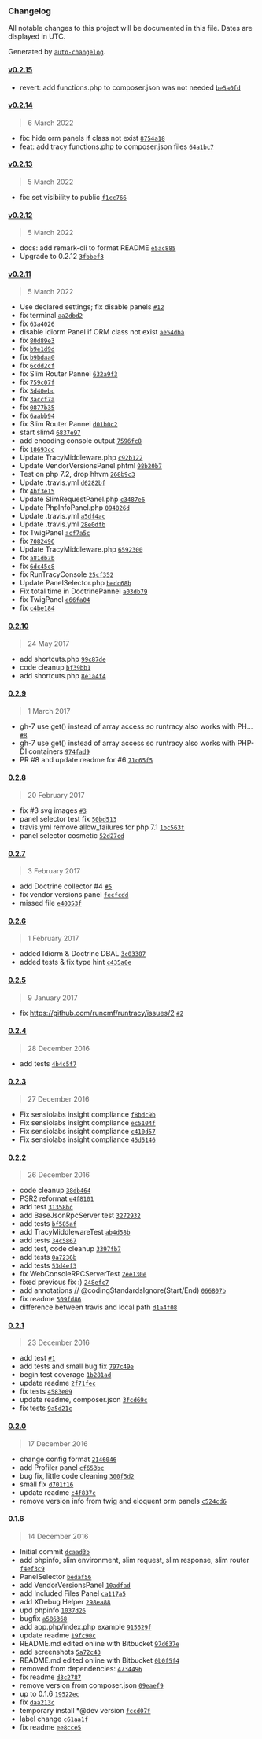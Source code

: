 ### Changelog

All notable changes to this project will be documented in this file. Dates are displayed in UTC.

Generated by [`auto-changelog`](https://github.com/CookPete/auto-changelog).

#### [v0.2.15](https://github.com/darkalchemy/runtracy/compare/v0.2.14...v0.2.15)

- revert: add functions.php to composer.json was not needed [`be5a0fd`](https://github.com/darkalchemy/runtracy/commit/be5a0fd5d775716517684950e18f2f3395a90bc0)

#### [v0.2.14](https://github.com/darkalchemy/runtracy/compare/v0.2.13...v0.2.14)

> 6 March 2022

- fix: hide orm panels if class not exist [`8754a18`](https://github.com/darkalchemy/runtracy/commit/8754a18136b5da76ccace04407d41c91d4dab715)
- feat: add tracy functions.php to composer.json files [`64a1bc7`](https://github.com/darkalchemy/runtracy/commit/64a1bc7eaf8dcf3ed18c2a7b3bbc66d04047ca53)

#### [v0.2.13](https://github.com/darkalchemy/runtracy/compare/v0.2.12...v0.2.13)

> 5 March 2022

- fix: set visibility to public [`f1cc766`](https://github.com/darkalchemy/runtracy/commit/f1cc766538df3ba08c685544a40bc4014d842738)

#### [v0.2.12](https://github.com/darkalchemy/runtracy/compare/v0.2.11...v0.2.12)

> 5 March 2022

- docs: add remark-cli to format README [`e5ac885`](https://github.com/darkalchemy/runtracy/commit/e5ac885be91da241c2d0d20937a15a8b89f918df)
- Upgrade to 0.2.12 [`3fbbef3`](https://github.com/darkalchemy/runtracy/commit/3fbbef321e2a8304ca98bd66edeeaad350541f98)

#### [v0.2.11](https://github.com/darkalchemy/runtracy/compare/0.2.10...v0.2.11)

> 5 March 2022

- Use declared settings; fix disable panels [`#12`](https://github.com/runcmf/runtracy/issues/12)
- fix terminal [`aa2dbd2`](https://github.com/darkalchemy/runtracy/commit/aa2dbd2b9c49dc045de0c730f3764ec612a2b70a)
- fix [`63a4026`](https://github.com/darkalchemy/runtracy/commit/63a40262fbc9bec0197a17277bc221bcc4a0a135)
- disable idiorm Panel if ORM class not exist [`ae54dba`](https://github.com/darkalchemy/runtracy/commit/ae54dba9472f0fb0b8b81ed2e8c0fc27141ef193)
- fix [`80d89e3`](https://github.com/darkalchemy/runtracy/commit/80d89e3095e005aac3fa82932d5e7620dd4282ba)
- fix [`b9e1d9d`](https://github.com/darkalchemy/runtracy/commit/b9e1d9d5964ad9259a8bd8c36ccdcb1f4dd5b0f3)
- fix [`b9bdaa0`](https://github.com/darkalchemy/runtracy/commit/b9bdaa088d28a28a24cbb7e66a62adbb9dbeff1c)
- fix [`6cdd2cf`](https://github.com/darkalchemy/runtracy/commit/6cdd2cfe0039cd296fbddea23cc0793c79a11287)
- fix Slim Router Pannel [`632a9f3`](https://github.com/darkalchemy/runtracy/commit/632a9f3c402528c431db7574957469634fb87025)
- fix [`759c07f`](https://github.com/darkalchemy/runtracy/commit/759c07fd206592ecfcb329aef517ea014053d230)
- fix [`3d40ebc`](https://github.com/darkalchemy/runtracy/commit/3d40ebcc6ce735a5fdb18f0a1232f50db2456ae5)
- fix [`3accf7a`](https://github.com/darkalchemy/runtracy/commit/3accf7ac9f069fa33ab63c2ae50a24b44736ee9d)
- fix [`0877b35`](https://github.com/darkalchemy/runtracy/commit/0877b358032357a93c842a8995237004915dc304)
- fix [`6aabb94`](https://github.com/darkalchemy/runtracy/commit/6aabb947b81f5a621fca78ffb09e3cf567da7979)
- fix Slim Router Pannel [`d01b0c2`](https://github.com/darkalchemy/runtracy/commit/d01b0c2924efdd53f8d4a8fc5d859be8c331cde7)
- start slim4 [`6837e97`](https://github.com/darkalchemy/runtracy/commit/6837e9783396d44fadbab3dda1df05b005b7632f)
- add encoding console output [`7596fc8`](https://github.com/darkalchemy/runtracy/commit/7596fc86f2190b8c8f8ab0ad2aab4481403cd07d)
- fix [`18693cc`](https://github.com/darkalchemy/runtracy/commit/18693cc3842939f66f7dc84acff17e88e57b2859)
- Update TracyMiddleware.php [`c92b122`](https://github.com/darkalchemy/runtracy/commit/c92b1225102dd296d3c8db016dbeb3859a755369)
- Update VendorVersionsPanel.phtml [`98b20b7`](https://github.com/darkalchemy/runtracy/commit/98b20b7a6647caf540ab136a3fa0eac45dc1288a)
- Test on php 7.2, drop hhvm [`268b9c3`](https://github.com/darkalchemy/runtracy/commit/268b9c3d984882c7ae2f00110a6a59170886b0cf)
- Update .travis.yml [`d6282bf`](https://github.com/darkalchemy/runtracy/commit/d6282bf009df81ded8767104fd4295cf5eb1c66d)
- fix [`4bf3e15`](https://github.com/darkalchemy/runtracy/commit/4bf3e15202739b101bf38e922765276a219f0edf)
- Update SlimRequestPanel.php [`c3487e6`](https://github.com/darkalchemy/runtracy/commit/c3487e6c0c976e2bd3c44f66362d20dd22cbde6d)
- Update PhpInfoPanel.php [`094826d`](https://github.com/darkalchemy/runtracy/commit/094826dcdec6fd7bf320456299e0699926bae1d4)
- Update .travis.yml [`a5df4ac`](https://github.com/darkalchemy/runtracy/commit/a5df4acbfca8ba29f11151bd784dbaed2c344e47)
- Update .travis.yml [`28e0dfb`](https://github.com/darkalchemy/runtracy/commit/28e0dfb2173da02b2aee50447df84408fef96399)
- fix TwigPanel [`acf7a5c`](https://github.com/darkalchemy/runtracy/commit/acf7a5c2313f0219f9e334a96b0a3864375ce776)
- fix [`7082496`](https://github.com/darkalchemy/runtracy/commit/7082496467e7029e5f1af35c7691850ee9c83e76)
- Update TracyMiddleware.php [`6592300`](https://github.com/darkalchemy/runtracy/commit/65923006cb9704d1221b932c28c928884a88ef0c)
- fix [`a81db7b`](https://github.com/darkalchemy/runtracy/commit/a81db7b3edbf8c9009e5db84f978d81b30b3dce8)
- fix [`6dc45c8`](https://github.com/darkalchemy/runtracy/commit/6dc45c82c10605779812e87d0e61ea465512d684)
- fix RunTracyConsole [`25cf352`](https://github.com/darkalchemy/runtracy/commit/25cf352cb4875865ce684956cae932a3e28b4ca5)
- Update PanelSelector.php [`bedc68b`](https://github.com/darkalchemy/runtracy/commit/bedc68b3536ee33ee6306b3e0407dd90c4396f21)
- Fix total time in DoctrinePannel [`a03db79`](https://github.com/darkalchemy/runtracy/commit/a03db79f5cc25872183ae7818fb5242b3b6e98ab)
- fix TwigPanel [`e66fa04`](https://github.com/darkalchemy/runtracy/commit/e66fa043cdaf2bc5b282365f8d48efee85802f8c)
- fix [`c4be184`](https://github.com/darkalchemy/runtracy/commit/c4be18440f8cf65341548fe014d825d1ab2a633d)

#### [0.2.10](https://github.com/darkalchemy/runtracy/compare/0.2.9...0.2.10)

> 24 May 2017

- add shortcuts.php [`99c87de`](https://github.com/darkalchemy/runtracy/commit/99c87de1f0de9bab6ae60efcb37d885ce02e2c29)
- code cleanup [`bf39bb1`](https://github.com/darkalchemy/runtracy/commit/bf39bb1f9dcadfaa4c29873326ede6a3bfe71a99)
- add shortcuts.php [`8e1a4f4`](https://github.com/darkalchemy/runtracy/commit/8e1a4f48c1eae5b011a80a7a6348c35bfed09c0b)

#### [0.2.9](https://github.com/darkalchemy/runtracy/compare/0.2.8...0.2.9)

> 1 March 2017

- gh-7 use get() instead of array access so runtracy also works with PH… [`#8`](https://github.com/darkalchemy/runtracy/pull/8)
- gh-7 use get() instead of array access so runtracy also works with PHP-DI containers [`974fad9`](https://github.com/darkalchemy/runtracy/commit/974fad9ca31db02e2e45cf3f61ccbd95555b9a6b)
- PR #8 and update readme for #6 [`71c65f5`](https://github.com/darkalchemy/runtracy/commit/71c65f5792d76a8cd505b322fc6af1eb170639a8)

#### [0.2.8](https://github.com/darkalchemy/runtracy/compare/0.2.7...0.2.8)

> 20 February 2017

- fix #3 svg images [`#3`](https://github.com/darkalchemy/runtracy/issues/3)
- panel selector test fix [`50bd513`](https://github.com/darkalchemy/runtracy/commit/50bd5130528bb48357c3685f95f9e4acaa8a42dc)
- travis.yml remove allow_failures for php 7.1 [`1bc563f`](https://github.com/darkalchemy/runtracy/commit/1bc563f42093f4cfb1480ba29d55b7b01ba0c5df)
- panel selector cosmetic [`52d27cd`](https://github.com/darkalchemy/runtracy/commit/52d27cde70977ad5f2544e2076d8eebab371308b)

#### [0.2.7](https://github.com/darkalchemy/runtracy/compare/0.2.6...0.2.7)

> 3 February 2017

- add Doctrine collector #4 [`#5`](https://github.com/darkalchemy/runtracy/issues/5)
- fix vendor versions panel [`fecfcdd`](https://github.com/darkalchemy/runtracy/commit/fecfcddf33ef9ee577f2490cc723de807db9734c)
- missed file [`e40353f`](https://github.com/darkalchemy/runtracy/commit/e40353fa676fca041c5fd33b55bc2a1050c0c9d8)

#### [0.2.6](https://github.com/darkalchemy/runtracy/compare/0.2.5...0.2.6)

> 1 February 2017

- added Idiorm & Doctrine DBAL [`3c03387`](https://github.com/darkalchemy/runtracy/commit/3c033870f2659db9ac9831d939798495b6963696)
- added tests & fix type hint [`c435a0e`](https://github.com/darkalchemy/runtracy/commit/c435a0eda80ba65201d6dbf9e2bd81f001053e45)

#### [0.2.5](https://github.com/darkalchemy/runtracy/compare/0.2.4...0.2.5)

> 9 January 2017

- fix https://github.com/runcmf/runtracy/issues/2 [`#2`](https://github.com/runcmf/runtracy/issues/2)

#### [0.2.4](https://github.com/darkalchemy/runtracy/compare/0.2.3...0.2.4)

> 28 December 2016

- add tests [`4b4c5f7`](https://github.com/darkalchemy/runtracy/commit/4b4c5f78dcbe990b997e6e351b451b057f199e48)

#### [0.2.3](https://github.com/darkalchemy/runtracy/compare/0.2.2...0.2.3)

> 27 December 2016

- Fix sensiolabs insight compliance [`f8bdc9b`](https://github.com/darkalchemy/runtracy/commit/f8bdc9be4f0d8a063a9c206d56cb800752053990)
- Fix sensiolabs insight compliance [`ec5104f`](https://github.com/darkalchemy/runtracy/commit/ec5104fe706e64f51172d110b24f03180834c630)
- Fix sensiolabs insight compliance [`c410d57`](https://github.com/darkalchemy/runtracy/commit/c410d5719de5c02f69fca801d863b4bd9a823c5c)
- Fix sensiolabs insight compliance [`45d5146`](https://github.com/darkalchemy/runtracy/commit/45d51462306abdb6d7d7bb6c62e9a5f04586ca2a)

#### [0.2.2](https://github.com/darkalchemy/runtracy/compare/0.2.1...0.2.2)

> 26 December 2016

- code cleanup [`38db464`](https://github.com/darkalchemy/runtracy/commit/38db4647b20127c929e0c99a1ec16d258603c6b1)
- PSR2 reformat [`e4f8101`](https://github.com/darkalchemy/runtracy/commit/e4f810108503381187366a354a3824479f93ff5d)
- add test [`31358bc`](https://github.com/darkalchemy/runtracy/commit/31358bca7ce91607dce33955b3bdcc6bcbde641a)
- add BaseJsonRpcServer test [`3272932`](https://github.com/darkalchemy/runtracy/commit/3272932d094fab56a9834657099b70cbe7703905)
- add tests [`bf585af`](https://github.com/darkalchemy/runtracy/commit/bf585afb0bdb3694b5b37e40512d4de7e54167cf)
- add TracyMiddlewareTest [`ab4d58b`](https://github.com/darkalchemy/runtracy/commit/ab4d58b6b21cde322fde549114a6a94a28e064e1)
- add tests [`34c5867`](https://github.com/darkalchemy/runtracy/commit/34c5867b93e51d35537e877a421e87ac10ae58a5)
- add test, code cleanup [`3397fb7`](https://github.com/darkalchemy/runtracy/commit/3397fb733bec29139ab1537d74483209e4faa20d)
- add tests [`0a7236b`](https://github.com/darkalchemy/runtracy/commit/0a7236b7a04b27bc26e9eb34a176bbd6e93bc0e4)
- add tests [`53d4ef3`](https://github.com/darkalchemy/runtracy/commit/53d4ef393e9aa1b9118caf19c0c26d6ad7635c76)
- fix WebConsoleRPCServerTest [`2ee130e`](https://github.com/darkalchemy/runtracy/commit/2ee130e3d26ef13eac1fd28a73cf78c41677eab3)
- fixed previous fix :) [`248efc7`](https://github.com/darkalchemy/runtracy/commit/248efc7e1e5bbe9964ae4742c2c6c8d79d1338ba)
- add annotations // @codingStandardsIgnore(Start/End) [`066807b`](https://github.com/darkalchemy/runtracy/commit/066807b67923173ccf5586823c6f3b3c55ae5a42)
- fix readme [`509fd86`](https://github.com/darkalchemy/runtracy/commit/509fd866399a0b6e10efeb8f93153c4c1236cda0)
- difference between travis and local path [`d1a4f08`](https://github.com/darkalchemy/runtracy/commit/d1a4f08cbf04e7d6a7dab180e3cfefce9d1a112b)

#### [0.2.1](https://github.com/darkalchemy/runtracy/compare/0.2.0...0.2.1)

> 23 December 2016

- add test [`#1`](https://github.com/darkalchemy/runtracy/pull/1)
- add tests and small bug fix [`797c49e`](https://github.com/darkalchemy/runtracy/commit/797c49e76ca8398781dc9ea4b755569846693322)
- begin test coverage [`1b281ad`](https://github.com/darkalchemy/runtracy/commit/1b281adea59c40d07966e2f968ddd78e6315eaae)
- update readme [`2f71fec`](https://github.com/darkalchemy/runtracy/commit/2f71fecec89c408af2969f2577510bb7fb4acf28)
- fix tests [`4583e09`](https://github.com/darkalchemy/runtracy/commit/4583e09d28979bfbea916511047305a93188a9a3)
- update readme, composer.json [`3fcd69c`](https://github.com/darkalchemy/runtracy/commit/3fcd69c221255f19b7e4bffca8e9e663cb31a190)
- fix tests [`9a5d21c`](https://github.com/darkalchemy/runtracy/commit/9a5d21cd25ce56d59d29545cf05fd505713a05ad)

#### [0.2.0](https://github.com/darkalchemy/runtracy/compare/0.1.6...0.2.0)

> 17 December 2016

- change config format [`2146046`](https://github.com/darkalchemy/runtracy/commit/214604652450fa89ccd3387a878d80ff8dad394b)
- add Profiler panel [`cf653bc`](https://github.com/darkalchemy/runtracy/commit/cf653bc509c9198bc1e5aa31320310dbb3cde989)
- bug fix, little code cleaning [`300f5d2`](https://github.com/darkalchemy/runtracy/commit/300f5d2a61573e7998a0babcde3108822368dda2)
- small fix [`d701f16`](https://github.com/darkalchemy/runtracy/commit/d701f16fa379b3f63742ff8bf34bb7920845f8b7)
- update readme [`c4f837c`](https://github.com/darkalchemy/runtracy/commit/c4f837c7db475a6a9d5984f2e1de8f3a9c45b59b)
- remove version info from twig and eloquent orm panels [`c524cd6`](https://github.com/darkalchemy/runtracy/commit/c524cd62c9530d45c890fe91040e0f04e7662b3c)

#### 0.1.6

> 14 December 2016

- Initial commit [`dcaad3b`](https://github.com/darkalchemy/runtracy/commit/dcaad3bfed5105fe4e92dfd72212c63556f01a99)
- add phpinfo, slim environment, slim request, slim response, slim router [`f4ef3c9`](https://github.com/darkalchemy/runtracy/commit/f4ef3c93861d06b78f7cb84f823c12230417ce4d)
- PanelSelector [`bedaf56`](https://github.com/darkalchemy/runtracy/commit/bedaf568e265010f08be13121c2cd7f96a2c31eb)
- add VendorVersionsPanel [`10adfad`](https://github.com/darkalchemy/runtracy/commit/10adfad44ad9af173f0191878dad5fa9e0c1a465)
- add Included Files Panel [`ca117a5`](https://github.com/darkalchemy/runtracy/commit/ca117a5ab2daf79f1af5631e51e2a60d9ed7684e)
- add XDebug Helper [`298ea88`](https://github.com/darkalchemy/runtracy/commit/298ea887faaf122d5e7c538e6ac67ff701302845)
- upd phpinfo [`1037d26`](https://github.com/darkalchemy/runtracy/commit/1037d2673d959cd7889a09cef9e305bc068fc7f8)
- bugfix [`a586368`](https://github.com/darkalchemy/runtracy/commit/a586368c1317a6b4542fc44111361edc87753a71)
- add app.php/index.php example [`915629f`](https://github.com/darkalchemy/runtracy/commit/915629fb46af84c37e70f87d1de620b3128250ca)
- update readme [`19fc90c`](https://github.com/darkalchemy/runtracy/commit/19fc90cdc62348a864d194e66c42426b064ea1e6)
- README.md edited online with Bitbucket [`97d637e`](https://github.com/darkalchemy/runtracy/commit/97d637e04226d9db0bd4534b7c620b50f156d199)
- add screenshots [`5a72c43`](https://github.com/darkalchemy/runtracy/commit/5a72c43f0a1fc557a07875919351e4c17a2cb5b0)
- README.md edited online with Bitbucket [`0b0f5f4`](https://github.com/darkalchemy/runtracy/commit/0b0f5f42d145a72b8f929763b593efb87a69c3f0)
- removed from dependencies: [`4734496`](https://github.com/darkalchemy/runtracy/commit/4734496c70c275f0f38c6d298b519382d0d86bcf)
- fix readme [`d3c2787`](https://github.com/darkalchemy/runtracy/commit/d3c2787cbfdc4d4383761d5f0ae1afc86c2e6192)
- remove version from composer.json [`09eaef9`](https://github.com/darkalchemy/runtracy/commit/09eaef9eed29d6dbcc2b4404d2f943989e3eb296)
- up to 0.1.6 [`19522ec`](https://github.com/darkalchemy/runtracy/commit/19522ec522102e9520c13f7ba1e3aa70667cfc3c)
- fix [`daa213c`](https://github.com/darkalchemy/runtracy/commit/daa213cb71fa381d8e3f262f0c891f54bf21c7b4)
- temporary install *@dev version [`fccd07f`](https://github.com/darkalchemy/runtracy/commit/fccd07fe1f36b23a2db39213350132ed39e57937)
- label change [`c61aa1f`](https://github.com/darkalchemy/runtracy/commit/c61aa1f80531f4c012b012faf7ae900fad0753dd)
- fix readme [`ee8cce5`](https://github.com/darkalchemy/runtracy/commit/ee8cce5c5f46e4bed69c4585fbd48b33441b9a76)
